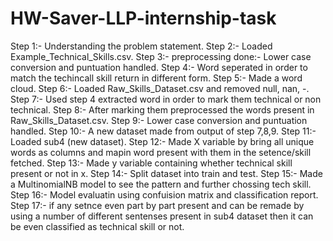 # HW-Saver-LLP-internship-task

Step 1:- Understanding the problem statement.
Step 2:- Loaded Example_Technical_Skills.csv.
Step 3:- preprocessing done:- Lower case conversion and puntuation handled.
Step 4:- Word seperated in order to match the techincall skill return in different form.
Step 5:- Made a word cloud.
Step 6:- Loaded Raw_Skills_Dataset.csv and removed null, nan, -.
Step 7:- Used step 4 extracted word in order to mark them technical or non technical.
Step 8:- After marking them preprocessed the words present in Raw_Skills_Dataset.csv.
Step 9:- Lower case conversion and puntuation handled.
Step 10:- A new dataset made from output of step 7,8,9.
Step 11:- Loaded sub4 (new dataset).
Step 12:- Made X variable by bring all unique words as columns and mapin word present with them in the setence/skill fetched.
Step 13:- Made y variable containing whether technical skill present or not in x.
Step 14:- Split dataset into train and test.
Step 15:- Made a MultinomialNB model to see the pattern and further chossing tech skill.
Step 16:- Model evaluatin using confuision matrix and classification report.
Step 17:- if any setnce even part by part present and can be remade by using a number of different sentenses present in sub4 dataset then it can be even classified as technical skill or not.
